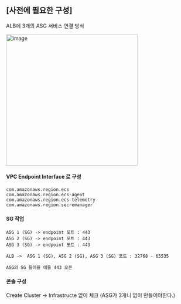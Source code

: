 ## [사전에 필요한 구성]

ALB에 3개의 ASG 서비스 연결 방식

<img width="359" alt="image" src="https://github.com/sm55555/Cloud/assets/38831314/dd662396-4f00-4c8f-bdfa-366c79add985">


#### VPC Endpoint Interface 로 구성

```
com.amazonaws.region.ecs
com.amazonaws.region.ecs-agent
com.amazonaws.region.ecs-telemetry
com.amazonaws.region.secremanager
```

#### SG 작업

```
ASG 1 (SG) -> endpoint 포트 : 443
ASG 2 (SG) -> endpoint 포트 : 443
ASG 3 (SG) -> endpoint 포트 : 443

ALB ->  ASG 1 (SG), ASG 2 (SG), ASG 3 (SG) 포트 : 32768 - 65535

ASG의 SG 들어올 애들 443 오픈
```

#### 콘솔 구성

Create Cluster -> Infrastructe 없이 체크 (ASG가 3개니 없이 만들어야한다.)





